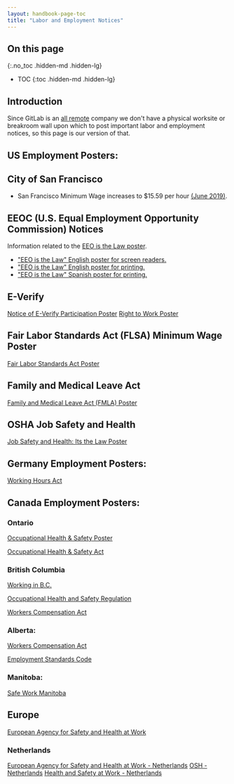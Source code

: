```yaml
---
layout: handbook-page-toc
title: "Labor and Employment Notices"
---
```


## On this page
{:.no_toc .hidden-md .hidden-lg}

- TOC
{:toc .hidden-md .hidden-lg}

## Introduction

Since GitLab is an [all remote](/company/culture/all-remote/) company we don't have a physical worksite or breakroom wall upon which to post important labor and employment notices, so this page is our version of that.

## US Employment Posters:

## City of San Francisco

* San Francisco Minimum Wage increases to $15.59 per hour [(June 2019)](ttps://gitlab.com/gitlab-com/people-ops/Compensation/uploads/e261b0f24e1b2d5bf382366bb400cf53/sf-minimum-wage-2019-06.pdf).

## EEOC (U.S. Equal Employment Opportunity Commission) Notices

Information related to the [EEO is the Law poster](https://www1.eeoc.gov/employers/poster.cfm).

* ["EEO is the Law" English poster for screen readers.](https://www.eeoc.gov/sites/default/files/migrated_files/employers/poster_screen_reader_optimized.pdf)
* ["EEO is the Law" English poster for printing.](https://www.eeoc.gov/sites/default/files/migrated_files/employers/eeoc_self_print_poster.pdf)
* ["EEO is the Law" Spanish poster for printing.](https://www.eeoc.gov/sites/default/files/migrated_files/employers/eeoc_self_print_poster_spanish.pdf)


## E-Verify 

[Notice of E-Verify Participation Poster](https://www.e-verify.gov/sites/default/files/everify/posters/EVerifyParticipationPoster.pdf) 
[Right to Work Poster](https://www.e-verify.gov/sites/default/files/everify/posters/IER_RighttoWorkPoster.pdf)

## Fair Labor Standards Act (FLSA) Minimum Wage Poster

[Fair Labor Standards Act Poster](https://www.dol.gov/sites/dolgov/files/WHD/legacy/files/minwagep.pdf)

## Family and Medical Leave Act 

[Family and Medical Leave Act (FMLA) Poster](https://www.dol.gov/sites/dolgov/files/WHD/legacy/files/fmlaen.pdf)

## OSHA Job Safety and Health

[Job Safety and Health: Its the Law Poster](https://www.osha.gov/Publications/osha3165-8514.pdf)

## Germany Employment Posters:

[Working Hours Act](https://www.gesetze-im-internet.de/arbzg/index.html) 

## Canada Employment Posters:

### Ontario
[Occupational Health & Safety Poster](https://files.ontario.ca/mltsd_2/mltsd-prevention-poster-en-2020-07-22.pdf)

[Occupational Health & Safety Act](https://www.ontario.ca/laws/statute/90o01)

### British Columbia
[Working in B.C.](https://www2.gov.bc.ca/assets/gov/employment-business-and-economic-development/employment-standards-workplace-safety/employment-standards/factsheets-pdfs/working_in_bc_infosheet.pdf)

[Occupational Health and Safety Regulation](https://www.worksafebc.com/en/law-policy/occupational-health-safety/searchable-ohs-regulation/ohs-regulation)

[Workers Compensation Act](https://www.worksafebc.com/en/law-policy/occupational-health-safety/searchable-ohs-regulation/ohs-guidelines/guidelines-for-workers-compensation-act)

### Alberta:
[Workers Compensation Act](https://www.wcb.ab.ca/assets/pdfs/employers/123_english.pdf)

[Employment Standards Code](https://www.alberta.ca/assets/documents/es-general-online-poster.pdf)

### Manitoba: 
[Safe Work Manitoba](https://www.safemanitoba.com/Page%20Related%20Documents/resources/BR_EveryonesResponsibilityLong_15SWMB.pdf)

## Europe

[European Agency for Safety and Health at Work](https://osha.europa.eu/en)

### Netherlands
[European Agency for Safety and Health at Work - Netherlands](https://osha.europa.eu/en/about-eu-osha/national-focal-points/netherlands)
[OSH - Netherlands](https://www.arboineuropa.nl/en/arbo-in-the-netherlands/)
[Health and Safety at Work - Netherlands](https://business.gov.nl/regulation/health-safety-work/)
